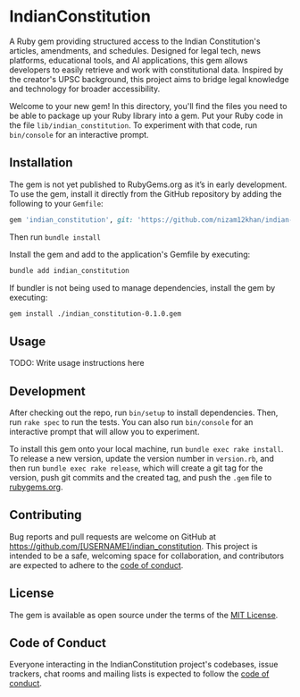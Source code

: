 # IndianConstitution

A Ruby gem providing structured access to the Indian Constitution's articles, amendments, and schedules. Designed for legal tech, news platforms, educational tools, and AI applications, this gem allows developers to easily retrieve and work with constitutional data. Inspired by the creator's UPSC background, this project aims to bridge legal knowledge and technology for broader accessibility.

Welcome to your new gem! In this directory, you'll find the files you need to be able to package up your Ruby library into a gem. Put your Ruby code in the file `lib/indian_constitution`. To experiment with that code, run `bin/console` for an interactive prompt.

## Installation

The gem is not yet published to RubyGems.org as it’s in early development. To use the gem, install it directly from the GitHub repository by adding the following to your `Gemfile`:

```ruby
gem 'indian_constitution', git: 'https://github.com/nizam12khan/indian-constitution-gem.git'
```
Then run 
```bundle install```

Install the gem and add to the application's Gemfile by executing:

```bash
bundle add indian_constitution
```

If bundler is not being used to manage dependencies, install the gem by executing:

```bash
gem install ./indian_constitution-0.1.0.gem
```

## Usage

TODO: Write usage instructions here

## Development

After checking out the repo, run `bin/setup` to install dependencies. Then, run `rake spec` to run the tests. You can also run `bin/console` for an interactive prompt that will allow you to experiment.

To install this gem onto your local machine, run `bundle exec rake install`. To release a new version, update the version number in `version.rb`, and then run `bundle exec rake release`, which will create a git tag for the version, push git commits and the created tag, and push the `.gem` file to [rubygems.org](https://rubygems.org).

## Contributing

Bug reports and pull requests are welcome on GitHub at https://github.com/[USERNAME]/indian_constitution. This project is intended to be a safe, welcoming space for collaboration, and contributors are expected to adhere to the [code of conduct](https://github.com/[USERNAME]/indian_constitution/blob/master/CODE_OF_CONDUCT.md).

## License

The gem is available as open source under the terms of the [MIT License](https://opensource.org/licenses/MIT).

## Code of Conduct

Everyone interacting in the IndianConstitution project's codebases, issue trackers, chat rooms and mailing lists is expected to follow the [code of conduct](https://github.com/[USERNAME]/indian_constitution/blob/master/CODE_OF_CONDUCT.md).
